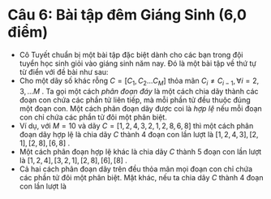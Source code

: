 # Câu 6: Bài tập đêm Giáng Sinh (6,0 điểm)
- Cô Tuyết chuẩn bị một bài tập đặc biệt dành cho các bạn trong đội tuyển học sinh giỏi vào giáng sinh năm nay. Đó là một bài tập về thứ tự từ điển với đề bài như sau:
- Cho một dãy số khác rỗng $C=[C_{1}, C_{2}... C_{M}]$ thỏa mãn ${C_i} \ne {C_{i - 1}},\forall i = 2,3,...M$ . Ta gọi một cách *phân đoạn đáy* là một cách chia dãy thành các đoạn con chứa các phần tử liên tiếp, mà mỗi phần tử đều thuộc đúng một đoạn con. Một cách phân đoạn dãy được coi là *hợp lệ*  nếu mỗi đoạn con chỉ chứa các phần tử đôi một phân biệt.
- Ví dụ, với $M=10$ và dãy $C=[1,2,4,3,2,1,2,8,6,8]$ thì một cách phân đoạn dãy hợp lệ là chia dãy $C$ thành 4 đoạn con lần lượt là $[1,2,4,3],[2,1],[2,8],[6,8]$ .
- Một cách phân đoạn hợp lệ khác là chia dãy $C$ thành 5 đoạn con lần lượt là $[1,2,4], [3,2,1], [2,8], [6], [8]$ .
- Cả hai cách phân đoạn dãy trên đều thỏa mãn mọi đoạn con chỉ chứa các phần tử đôi một phân biệt. Mặt khác, nếu ta chia dãy $C$ thành 4 đoạn con lần lượt là 
